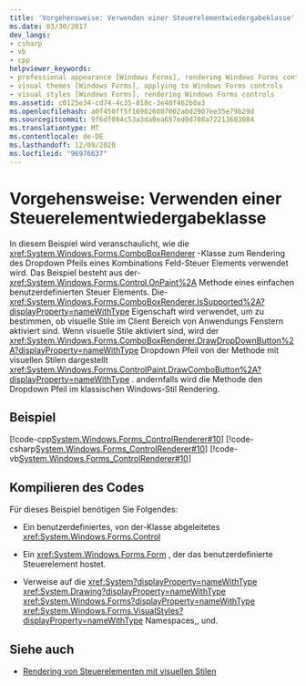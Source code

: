 ```yaml
---
title: 'Vorgehensweise: Verwenden einer Steuerelementwiedergabeklasse'
ms.date: 03/30/2017
dev_langs:
- csharp
- vb
- cpp
helpviewer_keywords:
- professional appearance [Windows Forms], rendering Windows Forms controls
- visual themes [Windows Forms], applying to Windows Forms controls
- visual styles [Windows Forms], rendering Windows Forms controls
ms.assetid: c0125e34-cd74-4c35-818c-3e40f462b0a3
ms.openlocfilehash: a0f450ff5f169026007002a0d2907ee35e79b29d
ms.sourcegitcommit: 9f6df084c53a3da0ea657ed0d708a72213683084
ms.translationtype: MT
ms.contentlocale: de-DE
ms.lasthandoff: 12/09/2020
ms.locfileid: "96976637"
---
```

# <a name="how-to-use-a-control-rendering-class"></a>Vorgehensweise: Verwenden einer Steuerelementwiedergabeklasse
In diesem Beispiel wird veranschaulicht, wie die <xref:System.Windows.Forms.ComboBoxRenderer> -Klasse zum Rendering des Dropdown Pfeils eines Kombinations Feld-Steuer Elements verwendet wird. Das Beispiel besteht aus der- <xref:System.Windows.Forms.Control.OnPaint%2A> Methode eines einfachen benutzerdefinierten Steuer Elements. Die- <xref:System.Windows.Forms.ComboBoxRenderer.IsSupported%2A?displayProperty=nameWithType> Eigenschaft wird verwendet, um zu bestimmen, ob visuelle Stile im Client Bereich von Anwendungs Fenstern aktiviert sind. Wenn visuelle Stile aktiviert sind, wird der <xref:System.Windows.Forms.ComboBoxRenderer.DrawDropDownButton%2A?displayProperty=nameWithType> Dropdown Pfeil von der Methode mit visuellen Stilen dargestellt <xref:System.Windows.Forms.ControlPaint.DrawComboButton%2A?displayProperty=nameWithType> . andernfalls wird die Methode den Dropdown Pfeil im klassischen Windows-Stil Rendering.  
  
## <a name="example"></a>Beispiel  
 [!code-cpp[System.Windows.Forms_ControlRenderer#10](~/samples/snippets/cpp/VS_Snippets_Winforms/System.Windows.Forms_ControlRenderer/cpp/form1.cpp#10)]
 [!code-csharp[System.Windows.Forms_ControlRenderer#10](~/samples/snippets/csharp/VS_Snippets_Winforms/System.Windows.Forms_ControlRenderer/CS/form1.cs#10)]
 [!code-vb[System.Windows.Forms_ControlRenderer#10](~/samples/snippets/visualbasic/VS_Snippets_Winforms/System.Windows.Forms_ControlRenderer/VB/form1.vb#10)]  
  
## <a name="compiling-the-code"></a>Kompilieren des Codes  
 Für dieses Beispiel benötigen Sie Folgendes:  
  
- Ein benutzerdefiniertes, von der-Klasse abgeleitetes <xref:System.Windows.Forms.Control>  
  
- Ein <xref:System.Windows.Forms.Form> , der das benutzerdefinierte Steuerelement hostet.  
  
- Verweise auf die <xref:System?displayProperty=nameWithType> <xref:System.Drawing?displayProperty=nameWithType> <xref:System.Windows.Forms?displayProperty=nameWithType> <xref:System.Windows.Forms.VisualStyles?displayProperty=nameWithType> Namespaces,, und.  
  
## <a name="see-also"></a>Siehe auch

- [Rendering von Steuerelementen mit visuellen Stilen](rendering-controls-with-visual-styles.md)
